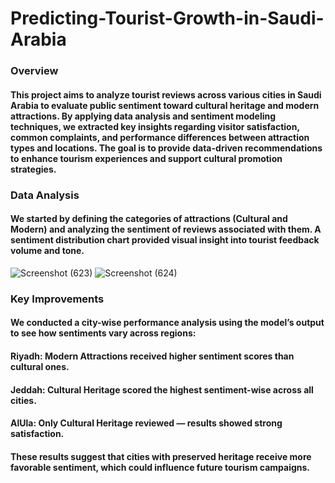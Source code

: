 # Predicting-Tourist-Growth-in-Saudi-Arabia
### Overview
#### This project aims to analyze tourist reviews across various cities in Saudi Arabia to evaluate public sentiment toward cultural heritage and modern attractions. By applying data analysis and sentiment modeling techniques, we extracted key insights regarding visitor satisfaction, common complaints, and performance differences between attraction types and locations. The goal is to provide data-driven recommendations to enhance tourism experiences and support cultural promotion strategies.
### Data Analysis
#### We started by defining the categories of attractions (Cultural and Modern) and analyzing the sentiment of reviews associated with them. A sentiment distribution chart provided visual insight into tourist feedback volume and tone.
![Screenshot (623)](https://github.com/user-attachments/assets/d202f108-1b97-4bd4-8301-f315240eaade) ![Screenshot (624)](https://github.com/user-attachments/assets/a72e4b90-62e5-45c2-8fe6-0f1cef2415d4)




### Key Improvements
#### We conducted a city-wise performance analysis using the model’s output to see how sentiments vary across regions:
#### Riyadh: Modern Attractions received higher sentiment scores than cultural ones.
#### Jeddah: Cultural Heritage scored the highest sentiment-wise across all cities.
#### AlUla: Only Cultural Heritage reviewed — results showed strong satisfaction.
#### These results suggest that cities with preserved heritage receive more favorable sentiment, which could influence future tourism campaigns.
